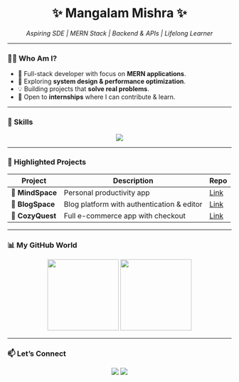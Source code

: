 <div align="center">
  <h1>✨ Mangalam Mishra ✨</h1>
  <p><i>Aspiring SDE | MERN Stack | Backend & APIs | Lifelong Learner</i></p>
</div>

---

### 🧑‍💻 Who Am I?
- 🔨 Full-stack developer with focus on **MERN applications**.  
- 🌱 Exploring **system design & performance optimization**.  
- 💡 Building projects that **solve real problems**.  
- 📌 Open to **internships** where I can contribute & learn.  

---

### 🚀 Skills
<p align="center">
  <img src="https://skillicons.dev/icons?i=javascript,java,react,nodejs,express,mongodb,jest,git,github,vscode,figma" />
</p>

---

### 🌟 Highlighted Projects
| Project | Description | Repo |
|---------|-------------|------|
| 📝 **MindSpace** | Personal productivity app | [Link](https://github.com/Mangalam-17/MindSpace) |
| 📖 **BlogSpace** | Blog platform with authentication & editor | [Link](https://github.com/Mangalam-17/BlogSpace) |
| 🛒 **CozyQuest** | Full e-commerce app with checkout | [Link](https://github.com/Mangalam-17/CozyQuest) |

---

### 📊 My GitHub World
<p align="center">
  <img src="https://github-readme-streak-stats.herokuapp.com/?user=Mangalam-17&theme=dark" height="160"/>
  <img src="https://github-profile-summary-cards.vercel.app/api/cards/profile-details?username=Mangalam-17&theme=github_dark" height="160"/>
</p>

---

### 📫 Let’s Connect
<p align="center">
  <a href="mailto:mangalamab17@gmail.com"><img src="https://img.shields.io/badge/Gmail-D14836?style=for-the-badge&logo=gmail&logoColor=white"/></a>
  <a href="https://www.linkedin.com/in/mangalam-mishra-dev/"><img src="https://img.shields.io/badge/LinkedIn-0077B5?style=for-the-badge&logo=linkedin&logoColor=white"/></a>
</p>
